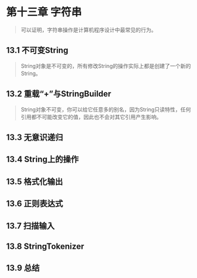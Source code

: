 # 第十三章 字符串
> 可以证明，字符串操作是计算机程序设计中最常见的行为。

## 13.1 不可变String
> String对象是不可变的，所有修改String的操作实际上都是创建了一个新的String。

## 13.2 重载“+”与StringBuilder
> String对象不可变，你可以给它任意多的别名，因为String只读特性，任何引用都不可能改变它的值，因此也不会对其它引用产生影响。

## 13.3 无意识递归
> 

## 13.4 String上的操作
> 

## 13.5 格式化输出
> 

## 13.6 正则表达式
> 

## 13.7 扫描输入
> 

## 13.8 StringTokenizer
> 

## 13.9 总结
> 